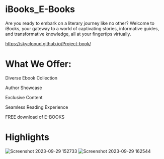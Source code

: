 
# iBooks_E-Books

Are you ready to embark on a literary journey like no other? Welcome to iBooks, your gateway to a world of captivating stories, informative guides, and transformative knowledge, all at your fingertips virtually.

https://skyclooud.github.io/Project-book/






# What We Offer:

Diverse Ebook Collection

Author Showcase

Exclusive Content

Seamless Reading Experience

FREE download of E-BOOKS


# Highlights

![Screenshot 2023-09-29 152733](https://github.com/Skyclooud/Project-book/assets/130450763/4b048899-a610-42d1-b2ec-b6705eea6635)
![Screenshot 2023-09-29 162544](https://github.com/Skyclooud/Project-book/assets/130450763/7ddb0f7d-6960-48f4-b246-85ee213c24f6)


